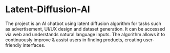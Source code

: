 # Latent-Diffusion-AI
The project is an Al chatbot using latent diffusion algorithm for tasks such as advertisement, UI/UX design and dataset generation. It can be accessed via web and understands natural language inputs. The algorithm allows it to continuously improve &amp; assist users in finding products, creating user-friendly interfaces.
